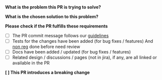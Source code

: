 **What is the problem this PR is trying to solve?**

**What is the chosen solution to this problem?**

**Please check if the PR fulfills these requirements**

* [ ] The PR commit message follows our [guidelines](https://github.com/talend/tools/blob/master/tools-root-github/CONTRIBUTING.md)
* [ ] Tests for the changes have been added (for bug fixes / features) And [non reg](./screenshots.md) done before need review
* [ ] Docs have been added / updated (for bug fixes / features)
* [ ] Related design / discussions / pages (not in jira), if any, are all linked or available in the PR

<!-- You can add more checkboxes here -->

**[ ] This PR introduces a breaking change**

<!-- if the PR introduces a breaking change, add the description here. So when you merge this PR, add this description into the [breaking change wiki](https://github.com/Talend/ui/wiki/BREAKING-CHANGE) in the next version -->

<!-- **Original Template** -->

<!-- https://github.com/Talend/tools/blob/master/tools-root-github/.github/PULL_REQUEST_TEMPLATE.md -->
